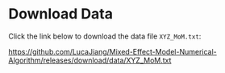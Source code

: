 # Download Data

Click the link below to download the data file `XYZ_MoM.txt`:

<https://github.com/LucaJiang/Mixed-Effect-Model-Numerical-Algorithm/releases/download/data/XYZ_MoM.txt>
